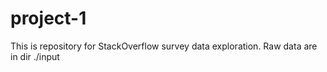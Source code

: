 # project-1
This is repository for StackOverflow survey data exploration. 
Raw data are in dir ./input

